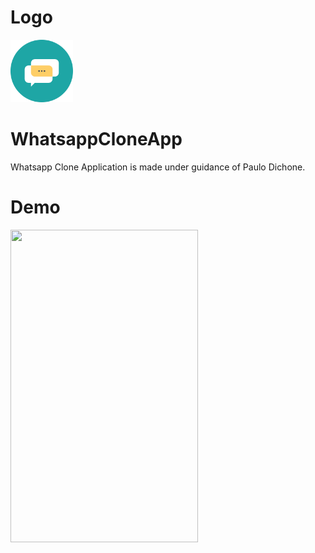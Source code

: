 # Logo
<img src=https://github.com/rajatdb/WhatsappCloneApp/blob/master/app/src/main/res/drawable/chat_icon.png width="100" height="100">

# WhatsappCloneApp
Whatsapp Clone Application is made under guidance of Paulo Dichone.

# Demo
<img src=https://github.com/rajatdb/WhatsappCloneApp/blob/master/demo.gif width="300" height="500">
